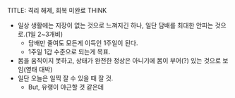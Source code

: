 TITLE: 격리 해제, 회복 미완료
THINK
- 일상 생활에는 지장이 없는 것으로 느껴지긴 하나, 일단 담배를 최대한 안피는 것으로.(1일 2~3개비)
    - 담배만 줄여도 모든게 이득인 1주일이 된다.
    - 1주일 1갑 수준으로 되는게 목표.
- 몸을 움직이지 못하고, 상태가 완전한 정상은 아니기에 몸이 부어(?) 있는 것으로 보임(옆태 대박)
- 일단 오늘은 일찍 잘 수 있을 때 잘 것.
    - But, 유랭이 야근할 것 같은데